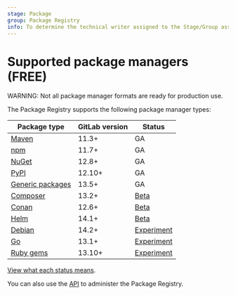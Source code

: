 ```yaml
---
stage: Package
group: Package Registry
info: To determine the technical writer assigned to the Stage/Group associated with this page, see https://about.gitlab.com/handbook/product/ux/technical-writing/#assignments
---
```


# Supported package managers **(FREE)**

WARNING:
Not all package manager formats are ready for production use.

The Package Registry supports the following package manager types:

| Package type                                     | GitLab version | Status                                                          |
| ------------------------------------------------ | -------------- | --------------------------------------------------------------- |
| [Maven](../maven_repository/index.md)            | 11.3+          | GA                                                              |
| [npm](../npm_registry/index.md)                  | 11.7+          | GA                                                              |
| [NuGet](../nuget_repository/index.md)            | 12.8+          | GA                                                              |
| [PyPI](../pypi_repository/index.md)              | 12.10+         | GA                                                              |
| [Generic packages](../generic_packages/index.md) | 13.5+          | GA                                                              |
| [Composer](../composer_repository/index.md)      | 13.2+          | [Beta](https://gitlab.com/groups/gitlab-org/-/epics/6817)       |
| [Conan](../conan_repository/index.md)            | 12.6+          | [Beta](https://gitlab.com/groups/gitlab-org/-/epics/6816)       |
| [Helm](../helm_repository/index.md)              | 14.1+          | [Beta](https://gitlab.com/groups/gitlab-org/-/epics/6366)       |
| [Debian](../debian_repository/index.md)          | 14.2+          | [Experiment](https://gitlab.com/groups/gitlab-org/-/epics/6057) |
| [Go](../go_proxy/index.md)                       | 13.1+          | [Experiment](https://gitlab.com/groups/gitlab-org/-/epics/3043) |
| [Ruby gems](../rubygems_registry/index.md)       | 13.10+         | [Experiment](https://gitlab.com/groups/gitlab-org/-/epics/3200) |

[View what each status means](../../../policy/alpha-beta-support.md).

You can also use the [API](../../../api/packages.md) to administer the Package Registry.
